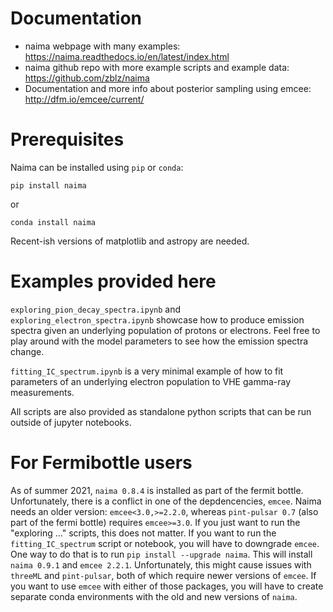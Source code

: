 # Documentation

* naima webpage with many examples: https://naima.readthedocs.io/en/latest/index.html 
* naima github repo with more example scripts and example data: https://github.com/zblz/naima
* Documentation and more info about posterior sampling using emcee: http://dfm.io/emcee/current/

# Prerequisites

Naima can be installed using `pip` or `conda`:
    
    pip install naima

or

    conda install naima

Recent-ish versions of matplotlib and astropy are needed.

# Examples provided here

`exploring_pion_decay_spectra.ipynb` and `exploring_electron_spectra.ipynb` showcase how to produce emission spectra given an underlying population of protons or electrons. Feel free to play around with the model parameters to see how the emission spectra change.

`fitting_IC_spectrum.ipynb` is a very minimal example of how to fit parameters of an underlying electron population to VHE gamma-ray measurements.

All scripts are also provided as standalone python scripts that can be run outside of  jupyter notebooks.

# For Fermibottle users

As of summer 2021, `naima 0.8.4` is installed as part of the fermit bottle. Unfortunately, there is a conflict in one of the depdencencies, `emcee`. Naima needs an older version: `emcee<3.0,>=2.2.0`, whereas `pint-pulsar 0.7` (also part of the fermi bottle) requires `emcee>=3.0`. If you just want to run the "exploring ..." scripts, this does not matter. If you want to run the `fitting_IC_spectrum` script or notebook, you will have to downgrade `emcee`. One way to do that is to run `pip install --upgrade naima`. This will install `naima 0.9.1` and `emcee 2.2.1`. Unfortunately, this might cause issues with `threeML` and `pint-pulsar`, both of which require newer versions of `emcee`. If you want to use `emcee` with either of those packages, you will have to create separate conda environments with the old and new versions of `naima`. 
